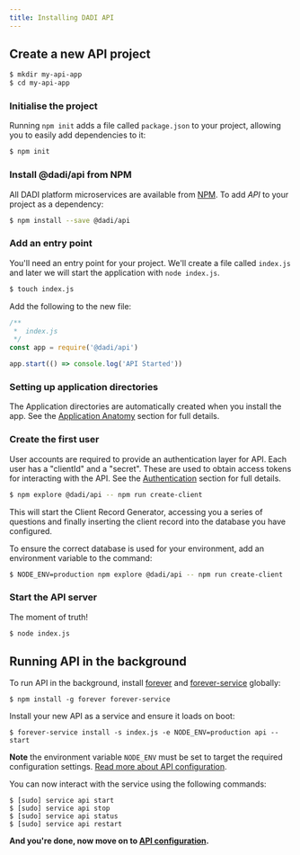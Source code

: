 ```yaml
---
title: Installing DADI API
---
```


## Create a new API project

```bash
$ mkdir my-api-app
$ cd my-api-app
```

### Initialise the project

Running `npm init` adds a file called `package.json` to your project, allowing you to easily add dependencies to it:

```bash
$ npm init
```

### Install @dadi/api from NPM

All DADI platform microservices are available from [NPM](https://www.npmjs.com/). To add *API* to your project as a dependency:

```bash
$ npm install --save @dadi/api
```

### Add an entry point

You'll need an entry point for your project. We'll create a file called `index.js` and later we will start the application with `node index.js`.

```bash
$ touch index.js
```

Add the following to the new file:

```js
/**
 *  index.js
 */
const app = require('@dadi/api')

app.start(() => console.log('API Started'))
```

### Setting up application directories

The Application directories are automatically created when you install the app. See the [Application Anatomy](api/getting-started/configuration/#application-anatomy) section for full details.

### Create the first user

User accounts are required to provide an authentication layer for API. Each user has a "clientId" and a "secret". These are used to obtain access tokens for interacting with the API. See the [Authentication](/concepts/authentication) section for full details.

```bash
$ npm explore @dadi/api -- npm run create-client
```

This will start the Client Record Generator, accessing you a series of questions and finally inserting the client record into the database you have configured.

To ensure the correct database is used for your environment, add an environment variable to the command:

```bash
$ NODE_ENV=production npm explore @dadi/api -- npm run create-client
```

### Start the API server

The moment of truth!

```bash
$ node index.js
```

## Running API in the background

To run API in the background, install [forever](https://github.com/nodejitsu/forever) and [forever-service](https://github.com/zapty/forever-service) globally:

```
$ npm install -g forever forever-service
```

Install your new API as a service and ensure it loads on boot:

```
$ forever-service install -s index.js -e NODE_ENV=production api --start
```

**Note** the environment variable `NODE_ENV` must be set to target the required configuration settings. [Read more about API configuration](/api/getting-started/configuration/).

You can now interact with the service using the following commands:

```
$ [sudo] service api start
$ [sudo] service api stop
$ [sudo] service api status
$ [sudo] service api restart
```

**And you're done, now move on to [API configuration](/api/getting-started/configuration/).**
